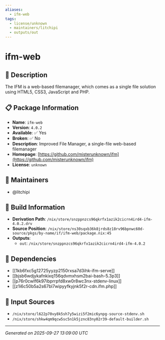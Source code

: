 ```yaml
---
aliases:
  - ifm-web
tags:
  - license/unknown
  - maintainers/litchipi
  - outputs/out
---
```


# ifm-web

## 📝 Description

The IFM is a web-based filemanager, which comes as a single file solution using HTML5, CSS3, JavaScript and PHP.


## 📋 Package Information

- **Name**: `ifm-web`
- **Version**: `4.0.2`
- **Available**: ✅ Yes
- **Broken**: ✅ No
- **Description**: Improved File Manager, a single-file web-based filemanager
- **Homepage**: [https://github.com/misterunknown/ifm](https://github.com/misterunknown/ifm)
- **License**: `unknown`
## 👥 Maintainers

- @litchipi


## 🔧 Build Information

- **Derivation Path**: `/nix/store/snzppnzcs96qkrfx1azik2cicrn4ird4-ifm-4.0.2.drv`
- **Source Position**: `/nix/store/ns30sqxb36k8jrds8z18rv96bpnwc60d-source/pkgs/by-name/if/ifm-web/package.nix:45`
- **Outputs**:
  - `out`:  `/nix/store/snzppnzcs96qkrfx1azik2cicrn4ird4-ifm-4.0.2`

## 🔗 Dependencies

- [[1kb6fxc5g12725yyzp2150rxsa7d3ihk-ifm-serve]]
- [[bjsb6wdjykafnkixq156qdvmxhsm2bai-bash-5.3p3]]
- [[p76r0cwlf6k97ibprrpfd8xw0r8wc3nx-stdenv-linux]]
- [[z1i6c50b5a2s67bl7wipyyfkyjnk5f2r-cdn.ifm.php]]

## 📁 Input Sources

- `/nix/store/l622p70vy8k5sh7y5wizi5f2mic6ynpg-source-stdenv.sh`
- `/nix/store/shkw4qm9qcw5sc5n1k5jznc83ny02r39-default-builder.sh`

---
*Generated on 2025-09-27 13:09:00 UTC*
